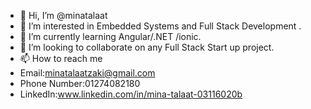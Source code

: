 - 👋 Hi, I’m @minatalaat
- 👀 I’m interested in Embedded Systems and Full Stack Development .
- 🌱 I’m currently learning Angular/.NET /ionic.
- 💞️ I’m looking to collaborate on any Full Stack Start up project.
- 📫 How to reach me
-    Email:minatalaatzaki@gmail.com
-    Phone Number:01274082180
-    LinkedIn:www.linkedin.com/in/mina-talaat-03116020b


<!---
minatalaat/minatalaat is a ✨ special ✨ repository because its `README.md` (this file) appears on your GitHub profile.
You can click the Preview link to take a look at your changes.
--->
